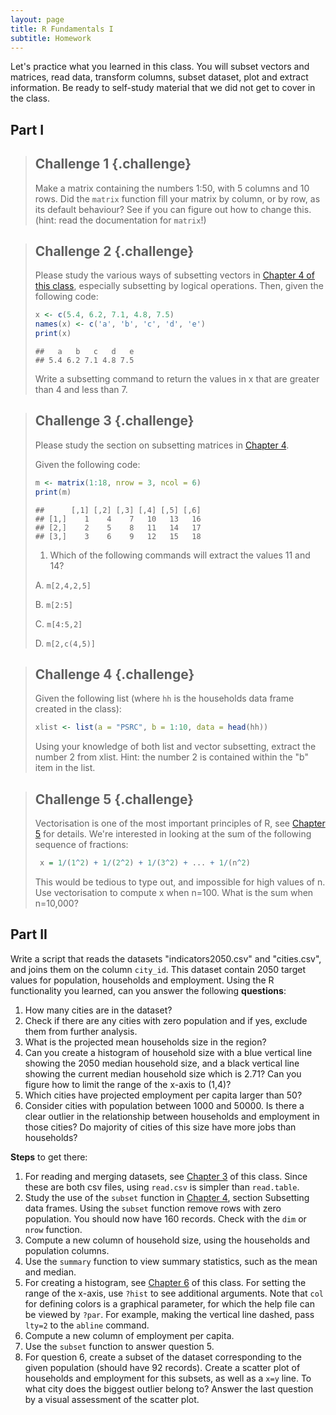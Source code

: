 ```yaml
---
layout: page
title: R Fundamentals I
subtitle: Homework
---
```



Let's practice what you learned in this class. You will subset vectors and matrices, read data, transform columns, subset dataset, plot and extract information. Be ready to self-study material that we did not get to cover in the class.

## Part I

>
> ## Challenge 1 {.challenge}
>
> Make a matrix containing the numbers 1:50,
> with 5 columns and 10 rows.
> Did the `matrix` function fill your matrix by column, or by
> row, as its default behaviour?
> See if you can figure out how to change this.
> (hint: read the documentation for `matrix`!)
>

> ## Challenge 2 {.challenge}
>
> Please study the various ways of subsetting vectors in [Chapter 4 of this class](04-data-subsetting.html), 
> especially subsetting by logical operations. Then,
> given the following code:
>
> 
> ```r
> x <- c(5.4, 6.2, 7.1, 4.8, 7.5)
> names(x) <- c('a', 'b', 'c', 'd', 'e')
> print(x)
> ```
> 
> ```
> ##   a   b   c   d   e 
> ## 5.4 6.2 7.1 4.8 7.5
> ```
>
> Write a subsetting command to return the values in x that are greater than 4 and less than 7.
>

> ## Challenge 3 {.challenge}
>
> Please study the section on subsetting matrices in [Chapter 4](04-data-subsetting.html). 
>
> Given the following code:
>
> 
> ```r
> m <- matrix(1:18, nrow = 3, ncol = 6)
> print(m)
> ```
> 
> ```
> ##      [,1] [,2] [,3] [,4] [,5] [,6]
> ## [1,]    1    4    7   10   13   16
> ## [2,]    2    5    8   11   14   17
> ## [3,]    3    6    9   12   15   18
> ```
>
> 1. Which of the following commands will extract the values 11 and 14?
>
> A. `m[2,4,2,5]`
>
> B. `m[2:5]`
>
> C. `m[4:5,2]`
>
> D. `m[2,c(4,5)]`
>

> ## Challenge 4 {.challenge}
> Given the following list (where `hh` is the households data frame created in the class): 
>
> 
> ```r
> xlist <- list(a = "PSRC", b = 1:10, data = head(hh))
> ```
>
> Using your knowledge of both list and vector subsetting, extract the number 2 from xlist. 
> Hint: the number 2 is contained within the "b" item in the list.

> ## Challenge 5 {.challenge}
>
> Vectorisation is one of the most important principles of R, see [Chapter 5](05-vectorisation.html) for details.
> We're interested in looking at the sum of the
> following sequence of fractions:
>
> 
> ```r
>  x = 1/(1^2) + 1/(2^2) + 1/(3^2) + ... + 1/(n^2)
> ```
>
> This would be tedious to type out, and impossible for high values of
> n.  Use vectorisation to compute x when n=100. What is the sum when
> n=10,000?


## Part II

Write a script that reads the datasets "indicators2050.csv" and "cities.csv", and joins them on the column `city_id`. This dataset contain 2050 target values for population, households and employment. Using the R functionality you learned, can you answer the  following **questions**:

1. How many cities are in the dataset? 
2. Check if there are any cities with zero population and if yes, exclude them from further analysis.
3. What is the projected mean households size in the region?
4. Can you create a histogram of household size with a blue vertical line showing the 2050 median household size, and a black vertical line showing the current median household size which is 2.71? Can you figure how to limit the range of the x-axis to (1,4)?
5. Which cities have projected employment per capita larger than 50?
6. Consider cities with population between 1000 and 50000. Is there a clear outlier in the relationship between households and employment in those cities? Do majority of cities of this size have more jobs than households?


**Steps** to get there:

1. For reading and merging datasets, see [Chapter 3](03-data-structures-part2.html) of this class. Since these are both csv files, using `read.csv` is simpler than `read.table`.
2. Study the use of the `subset` function in [Chapter 4](04-data-subsetting.html), section Subsetting data frames. Using the `subset` function remove rows with zero population. You should now have 160 records. Check with the `dim` or `nrow` function.
3. Compute a new column of household size, using the households and population columns.
4. Use the `summary` function to view summary statistics, such as the mean and median.
5. For creating a histogram, see [Chapter 6](06-data-manip.html) of this class. For setting the range of the x-axis, use `?hist` to see additional arguments. Note that `col` for defining colors is a graphical parameter, for which the help file can be viewed by `?par`. For example, making the vertical line dashed, pass `lty=2` to the `abline` command.
6. Compute a new column of employment per capita.
7. Use the `subset` function to answer question 5.
8. For question 6, create a subset of the dataset corresponding to the given population (should have 92 records). Create a scatter plot of households and employment for this subsets, as well as a `x=y` line. To what city does the biggest outlier belong to? Answer the last question by a visual assessment of the scatter plot.



